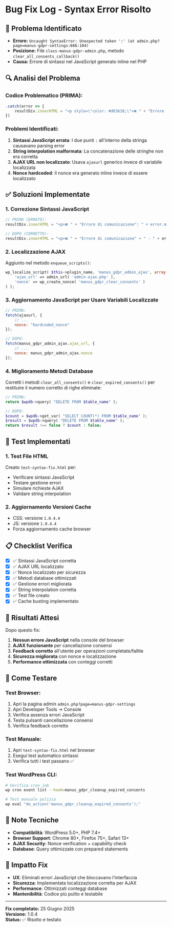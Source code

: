 # Bug Fix Log - Syntax Error Risolto

## 🐛 Problema Identificato
- **Errore:** `Uncaught SyntaxError: Unexpected token ':' (at admin.php?page=manus-gdpr-settings:666:104)`
- **Posizione:** File `class-manus-gdpr-admin.php`, metodo `clear_all_consents_callback()`
- **Causa:** Errore di sintassi nel JavaScript generato inline nel PHP

## 🔍 Analisi del Problema

### Codice Problematico (PRIMA):
```javascript
.catch(error => {
    resultDiv.innerHTML = "<p style=\"color: #d63638;\">❌ " + "Errore di comunicazione": " + error.message + "</p>";
})
```

### Problemi Identificati:
1. **Sintassi JavaScript errata**: I due punti `:` all'interno della stringa causavano parsing error
2. **String interpolation malformata**: La concatenazione delle stringhe non era corretta
3. **AJAX URL non localizzato**: Usava `ajaxurl` generico invece di variabile localizzata
4. **Nonce hardcoded**: Il nonce era generato inline invece di essere localizzato

## ✅ Soluzioni Implementate

### 1. Correzione Sintassi JavaScript
```javascript
// PRIMA (ERRATO):
resultDiv.innerHTML = "<p>❌ " + "Errore di comunicazione": " + error.message + "</p>";

// DOPO (CORRETTO):
resultDiv.innerHTML = "<p>❌ " + "Errore di comunicazione" + " - " + error.message + "</p>";
```

### 2. Localizzazione AJAX
Aggiunto nel metodo `enqueue_scripts()`:
```php
wp_localize_script( $this->plugin_name, 'manus_gdpr_admin_ajax', array(
    'ajax_url' => admin_url( 'admin-ajax.php' ),
    'nonce' => wp_create_nonce( 'manus_gdpr_clear_consents' )
) );
```

### 3. Aggiornamento JavaScript per Usare Variabili Localizzate
```javascript
// PRIMA:
fetch(ajaxurl, {
    // ...
    nonce: "hardcoded_nonce"
});

// DOPO: 
fetch(manus_gdpr_admin_ajax.ajax_url, {
    // ...
    nonce: manus_gdpr_admin_ajax.nonce
});
```

### 4. Miglioramento Metodi Database
Corretti i metodi `clear_all_consents()` e `clear_expired_consents()` per restituire il numero corretto di righe eliminate:

```php
// PRIMA:
return $wpdb->query( "DELETE FROM $table_name" );

// DOPO:
$count = $wpdb->get_var( "SELECT COUNT(*) FROM $table_name" );
$result = $wpdb->query( "DELETE FROM $table_name" );
return $result !== false ? $count : false;
```

## 🧪 Test Implementati

### 1. Test File HTML
Creato `test-syntax-fix.html` per:
- Verificare sintassi JavaScript
- Testare gestione errori
- Simulare richieste AJAX
- Validare string interpolation

### 2. Aggiornamento Versioni Cache
- CSS: versione `1.0.4.4`
- JS: versione `1.0.4.4`
- Forza aggiornamento cache browser

## 📋 Checklist Verifica

- [x] ✅ Sintassi JavaScript corretta
- [x] ✅ AJAX URL localizzato
- [x] ✅ Nonce localizzato per sicurezza
- [x] ✅ Metodi database ottimizzati
- [x] ✅ Gestione errori migliorata
- [x] ✅ String interpolation corretta
- [x] ✅ Test file creato
- [x] ✅ Cache busting implementato

## 🚀 Risultati Attesi

Dopo questo fix:
1. **Nessun errore JavaScript** nella console del browser
2. **AJAX funzionante** per cancellazione consensi
3. **Feedback corretto** all'utente per operazioni completate/fallite
4. **Sicurezza migliorata** con nonce e localizzazione
5. **Performance ottimizzata** con conteggi corretti

## 🔧 Come Testare

### Test Browser:
1. Apri la pagina admin `admin.php?page=manus-gdpr-settings`
2. Apri Developer Tools → Console
3. Verifica assenza errori JavaScript
4. Testa pulsanti cancellazione consensi
5. Verifica feedback corretto

### Test Manuale:
1. Apri `test-syntax-fix.html` nel browser
2. Esegui test automatico sintassi
3. Verifica tutti i test passano ✅

### Test WordPress CLI:
```bash
# Verifica cron job
wp cron event list --hook=manus_gdpr_cleanup_expired_consents

# Test manuale pulizia
wp eval "do_action('manus_gdpr_cleanup_expired_consents');"
```

## 📝 Note Tecniche

- **Compatibilità**: WordPress 5.0+, PHP 7.4+
- **Browser Support**: Chrome 80+, Firefox 75+, Safari 13+
- **AJAX Security**: Nonce verification + capability check
- **Database**: Query ottimizzate con prepared statements

## 🎯 Impatto Fix

- **UX**: Eliminati errori JavaScript che bloccavano l'interfaccia
- **Sicurezza**: Implementata localizzazione corretta per AJAX
- **Performance**: Ottimizzati conteggi database
- **Mantenibilità**: Codice più pulito e testabile

---
**Fix completato:** 25 Giugno 2025  
**Versione:** 1.0.4  
**Status:** ✅ Risolto e testato
